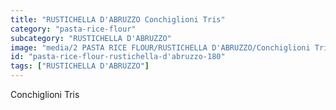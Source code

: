 ```yaml
---
title: "RUSTICHELLA D'ABRUZZO Conchiglioni Tris"
category: "pasta-rice-flour"
subcategory: "RUSTICHELLA D'ABRUZZO"
image: "media/2 PASTA RICE FLOUR/RUSTICHELLA D'ABRUZZO/Conchiglioni Tris.png"
id: "pasta-rice-flour-rustichella-d'abruzzo-180"
tags: ["RUSTICHELLA D'ABRUZZO"]
---
```


Conchiglioni Tris
